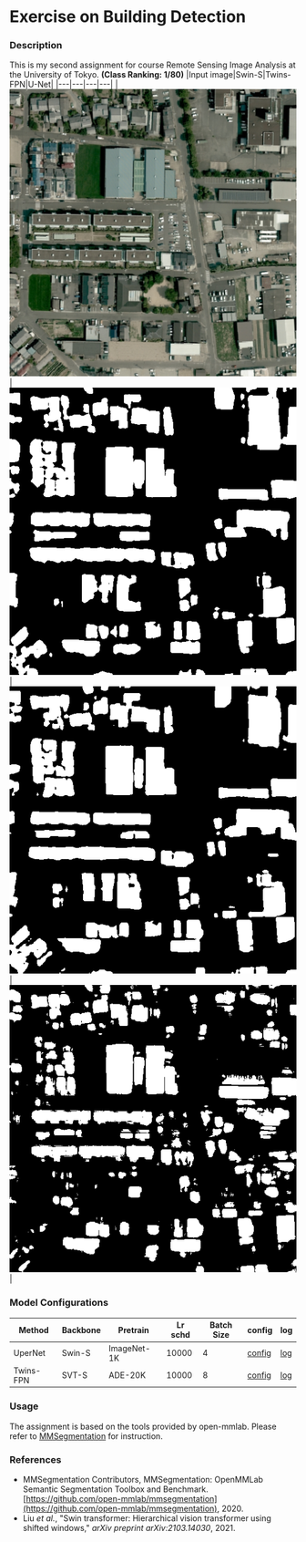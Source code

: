 # Exercise on Building Detection
### Description
This is my second assignment for course Remote Sensing Image Analysis at the University of Tokyo. **(Class Ranking: 1/80)**
|Input image|Swin-S|Twins-FPN|U-Net|
|---|---|---|---|
|![overview](input.png)|![overview](swin-s.png)|![overview](twins.png)|![overview](unet.png)|

### Model Configurations
| Method | Backbone | Pretrain | Lr schd | Batch Size | config | log |
| ------ | -------- | --------- | ------ | ----- | -------------- | -------- |
| UperNet| Swin-S | ImageNet-1K | 10000 | 4 | [config](Swin-S.log) | [log](Swin-S.log.json) |
|Twins-FPN | SVT-S | ADE-20K | 10000 | 8 | [config](Twins.log) | [log](Twins.log.json) |
### Usage
The assignment is based on the tools provided by open-mmlab. Please refer to [MMSegmentation](https://github.com/open-mmlab/mmsegmentation) for instruction.
### References
* MMSegmentation Contributors, MMSegmentation: OpenMMLab Semantic Segmentation Toolbox and Benchmark. [https://github.com/open-mmlab/mmsegmentation](https://github.com/open-mmlab/mmsegmentation), 2020.
* Liu *et al.*, "Swin transformer: Hierarchical vision transformer using shifted windows," *arXiv preprint arXiv:2103.14030*, 2021.
